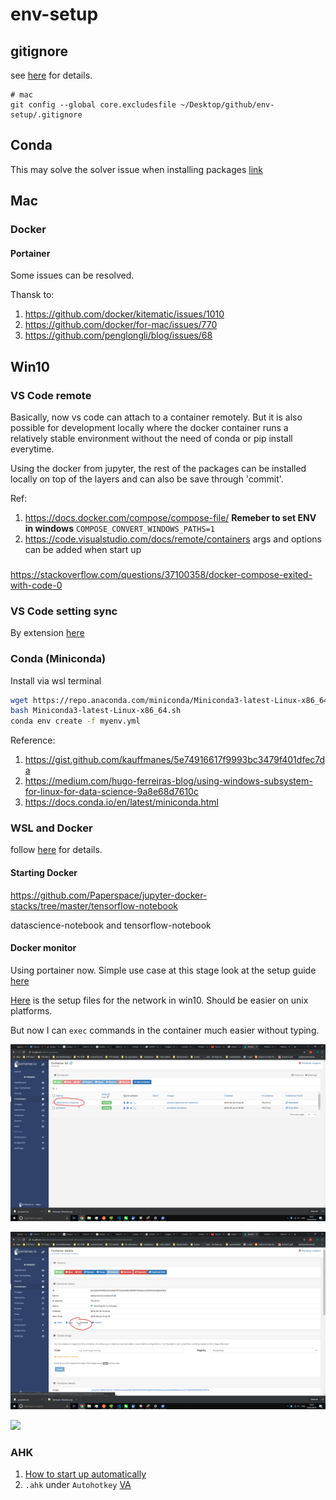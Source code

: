 # env-setup

## gitignore

see [here](https://gist.github.com/subfuzion/db7f57fff2fb6998a16c) for details.

```shell
# mac
git config --global core.excludesfile ~/Desktop/github/env-setup/.gitignore
```

## Conda

This may solve the solver issue when installing packages [link](https://medium.com/@marius.v.niekerk/conda-metachannel-f962241c9437)

## Mac

### Docker 

#### Portainer

Some issues can be resolved. 

Thansk to:
1. https://github.com/docker/kitematic/issues/1010
2. https://github.com/docker/for-mac/issues/770
3. https://github.com/penglongli/blog/issues/68

## Win10

### VS Code remote

Basically, now vs code can attach to a container remotely. But it is also possible for development locally where the docker container runs a relatively stable environment without the need of conda or pip install everytime.

Using the docker from jupyter, the rest of the packages can be installed locally on top of the layers and can also be save through 'commit'.

Ref:
1. https://docs.docker.com/compose/compose-file/ **Remeber to set ENV in windows** `COMPOSE_CONVERT_WINDOWS_PATHS=1`
2. https://code.visualstudio.com/docs/remote/containers args and options can be added when start up

###

https://stackoverflow.com/questions/37100358/docker-compose-exited-with-code-0

### VS Code setting sync

By extension [here](https://marketplace.visualstudio.com/items?itemName=Shan.code-settings-sync)

### Conda (Miniconda)

Install via wsl terminal

```bash
wget https://repo.anaconda.com/miniconda/Miniconda3-latest-Linux-x86_64.sh
bash Miniconda3-latest-Linux-x86_64.sh
conda env create -f myenv.yml
```

Reference:
1. https://gist.github.com/kauffmanes/5e74916617f9993bc3479f401dfec7da
2. https://medium.com/hugo-ferreiras-blog/using-windows-subsystem-for-linux-for-data-science-9a8e68d7610c
3. https://docs.conda.io/en/latest/miniconda.html
### WSL and Docker

follow [here](https://nickjanetakis.com/blog/setting-up-docker-for-windows-and-wsl-to-work-flawlessly) for details.

#### Starting Docker

https://github.com/Paperspace/jupyter-docker-stacks/tree/master/tensorflow-notebook

datascience-notebook and tensorflow-notebook

#### Docker monitor

Using portainer now. Simple use case at this stage look at the setup guide [here](https://gist.github.com/SeanSobey/344edd228922ffd4266ae7d451421ab6)

[Here](./win10/portainer.txt) is the setup files for the network in win10. Should be easier on unix platforms.

But now I can `exec` commands in the container much easier without typing. 

![](./img/container.png)

![](./img/container-console.png)

![](./img/sh.png)



### AHK

1. [How to start up automatically](https://autohotkey.com/docs/FAQ.htm#Startup)
2. `.ahk` under `Autohotkey` [VA](https://github.com/Drugoy/Autohotkey-scripts-.ahk/blob/master/Libraries/VA.ahk)
